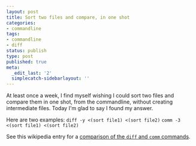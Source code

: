 ```yaml
---
layout: post
title: Sort two files and compare, in one shot
categories:
- commandline
tags:
- commandline
- diff
status: publish
type: post
published: true
meta:
  _edit_last: '2'
  simplecatch-sidebarlayout: ''
---
```

At least once a week, I find myself wishing I could sort two files and compare them in one shot, from the commandline, without creating intermediate files.  Today I'm glad to say I found my answer.

Here are two examples:
`diff -y <(sort file1) <(sort file2)`
`comm -3 <(sort file1) <(sort file2)`

See this wikipedia entry for a <a href="http://en.wikipedia.org/wiki/Comm#Comparison_to_diff">comparison of the `diff` and `comm` commands</a>.
